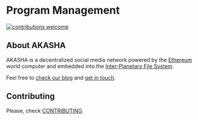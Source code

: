 # Program Management

[![contributions welcome](https://img.shields.io/badge/contributions-welcome-brightgreen.svg?style=flat)](https://github.com/AkashaProject/dapp/issues)   

## About AKASHA 

AKASHA is a decentralized social media network powered by the [Ethereum](https://www.ethereum.org/) world computer and embedded into the [Inter-Planetary File System](https://ipfs.io/).

Feel free to [check our blog](https://blog.akasha.world/) and [get in touch](https://akasha.world/#contact).  

## Contributing

Please, check [CONTRIBUTING](https://github.com/AkashaProject/PM/blob/master/CONTRIBUTING.md).